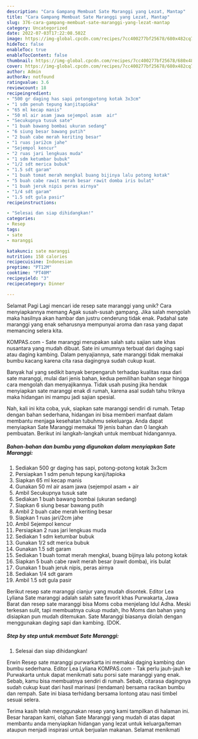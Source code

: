 ```yaml
---
description: "Cara Gampang Membuat Sate Maranggi yang Lezat, Mantap"
title: "Cara Gampang Membuat Sate Maranggi yang Lezat, Mantap"
slug: 376-cara-gampang-membuat-sate-maranggi-yang-lezat-mantap
category: Uncategorized
date: 2022-07-03T17:22:08.502Z
image: https://img-global.cpcdn.com/recipes/7cc400277bf25678/680x482cq70/sate-maranggi-foto-resep-utama.jpg
hideToc: false
enableToc: true
enableTocContent: false
thumbnail: https://img-global.cpcdn.com/recipes/7cc400277bf25678/680x482cq70/sate-maranggi-foto-resep-utama.jpg
cover: https://img-global.cpcdn.com/recipes/7cc400277bf25678/680x482cq70/sate-maranggi-foto-resep-utama.jpg
author: Admin
authorAv: notfound
ratingvalue: 3.6
reviewcount: 18
recipeingredient:
- "500 gr daging has sapi potongpotong kotak 3x3cm"
- "1 sdm penuh tepung kanjitapioka"
- "65 ml kecap manis"
- "50 ml air asam jawa sejempol asam  air"
- "Secukupnya tusuk sate"
- "1 buah bawang bombai ukuran sedang"
- "6 siung besar bawang putih"
- "2 buah cabe merah keriting besar"
- "1 ruas jari2cm jahe"
- "Sejempol kencur"
- "2 ruas jari lengkuas muda"
- "1 sdm ketumbar bubuk"
- "1/2 sdt merica bubuk"
- "1.5 sdt garam"
- "1 buah tomat merah mengkal buang bijinya lalu potong kotak"
- "5 buah cabe rawit merah besar rawit domba iris bulat"
- "1 buah jeruk nipis peras airnya"
- "1/4 sdt garam"
- "1.5 sdt gula pasir"
recipeinstructions:

- "Selesai dan siap dihidangkan!"
categories:
- Resep
tags:
- sate
- maranggi

katakunci: sate maranggi 
nutrition: 158 calories
recipecuisine: Indonesian
preptime: "PT12M"
cooktime: "PT40M"
recipeyield: "3"
recipecategory: Dinner

---
```



Selamat Pagi Lagi mencari ide resep sate maranggi yang unik? Cara menyiapkannya memang Agak susah-susah gampang. Jika salah mengolah maka hasilnya akan hambar dan justru cenderung tidak enak. Padahal sate maranggi yang enak seharusnya mempunyai aroma dan rasa yang dapat memancing selera kita.


KOMPAS.com - Sate maranggi merupakan salah satu sajian sate khas nusantara yang mudah dibuat. Sate ini umumnya terbuat dari daging sapi atau daging kambing. Dalam penyajiannya, sate maranggi tidak memakai bumbu kacang karena cita rasa dagingnya sudah cukup kuat.

Banyak hal yang sedikit banyak berpengaruh terhadap kualitas rasa dari sate maranggi, mulai dari jenis bahan, kedua pemilihan bahan segar hingga cara mengolah dan menyajikannya. Tidak usah pusing jika hendak menyiapkan sate maranggi enak di rumah, karena asal sudah tahu triknya maka hidangan ini mampu jadi sajian spesial.


Nah, kali ini kita coba, yuk, siapkan sate maranggi sendiri di rumah. Tetap dengan bahan sederhana, hidangan ini bisa memberi manfaat dalam membantu menjaga kesehatan tubuhmu sekeluarga. Anda dapat menyiapkan Sate Maranggi memakai 19 jenis bahan dan 0 langkah pembuatan. Berikut ini langkah-langkah untuk membuat hidangannya.

<!--inarticleads1-->

##### Bahan-bahan dan bumbu yang digunakan dalam menyiapkan Sate Maranggi:

1. Sediakan 500 gr daging has sapi, potong-potong kotak 3x3cm
1. Persiapkan 1 sdm penuh tepung kanji/tapioka
1. Siapkan 65 ml kecap manis
1. Gunakan 50 ml air asam jawa (sejempol asam + air
1. Ambil Secukupnya tusuk sate
1. Sediakan 1 buah bawang bombai (ukuran sedang)
1. Siapkan 6 siung besar bawang putih
1. Ambil 2 buah cabe merah keriting besar
1. Siapkan 1 ruas jari/2cm jahe
1. Ambil Sejempol kencur
1. Persiapkan 2 ruas jari lengkuas muda
1. Sediakan 1 sdm ketumbar bubuk
1. Gunakan 1/2 sdt merica bubuk
1. Gunakan 1.5 sdt garam
1. Sediakan 1 buah tomat merah mengkal, buang bijinya lalu potong kotak
1. Siapkan 5 buah cabe rawit merah besar (rawit domba), iris bulat
1. Gunakan 1 buah jeruk nipis, peras airnya
1. Sediakan 1/4 sdt garam
1. Ambil 1.5 sdt gula pasir


Berikut resep sate maranggi cianjur yang mudah disontek. Editor Lea Lyliana Sate maranggi adalah salah sate favorit khas Purwakarta, Jawa Barat dan resep sate maranggi bisa Moms coba menjelang Idul Adha. Meski terkesan sulit, tapi membuatnya cukup mudah, lho Moms dan bahan yang disiapkan pun mudah ditemukan. Sate Maranggi biasanya diolah dengan menggunakan daging sapi dan kambing. (DOK. 

<!--inarticleads2-->

##### Step by step untuk membuat Sate Maranggi:


1. Selesai dan siap dihidangkan!

Erwin Resep sate maranggi purwarkarta ini memakai daging kambing dan bumbu sederhana. Editor Lea Lyliana KOMPAS.com - Tak perlu jauh-jauh ke Purwakarta untuk dapat menikmati satu porsi sate maranggi yang enak. Sebab, kamu bisa membuatnya sendiri di rumah. Sebab, citarasa dagingnya sudah cukup kuat dari hasil marinasi (rendaman) bersama racikan bumbu dan rempah. Sate ini biasa terhidang bersama lontong atau nasi timbel sesuai selera. 

Terima kasih telah menggunakan resep yang kami tampilkan di halaman ini. Besar harapan kami, olahan Sate Maranggi yang mudah di atas dapat membantu anda menyiapkan hidangan yang lezat untuk keluarga/teman ataupun menjadi inspirasi untuk berjualan makanan. Selamat menikmati
